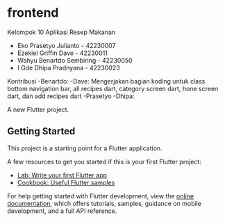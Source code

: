 # frontend

Kelompok 10 Aplikasi Resep Makanan
- Eko Prasetyo Julianto - 42230007
- Ezekiel Griffin Dave - 42230011
- Wahyu Benartdo Sembiring - 42230050
- I Gde Dhipa Pradnyana - 42230023

Kontribusi
-Benartdo:
-Dave: Mengerjakan bagian koding untuk class bottom navigation bar, all recipes dart, category screen dart, hone screen dart, dan add recipes dart
-Prasetyo
-Dhipa:

A new Flutter project.

## Getting Started

This project is a starting point for a Flutter application.

A few resources to get you started if this is your first Flutter project:

- [Lab: Write your first Flutter app](https://docs.flutter.dev/get-started/codelab)
- [Cookbook: Useful Flutter samples](https://docs.flutter.dev/cookbook)

For help getting started with Flutter development, view the
[online documentation](https://docs.flutter.dev/), which offers tutorials,
samples, guidance on mobile development, and a full API reference.
